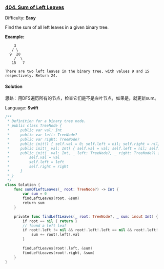### [404\. Sum of Left Leaves](https://leetcode.com/problems/sum-of-left-leaves/)

Difficulty: **Easy**


Find the sum of all left leaves in a given binary tree.

**Example:**

```
    3
   / \
  9  20
    /  \
   15   7

There are two left leaves in the binary tree, with values 9 and 15 respectively. Return 24.
```


#### Solution

思路：用DFS遍历所有的节点，检查它们是不是左叶节点，如果是，就更新sum。

Language: **Swift**

```swift
/**
 * Definition for a binary tree node.
 * public class TreeNode {
 *     public var val: Int
 *     public var left: TreeNode?
 *     public var right: TreeNode?
 *     public init() { self.val = 0; self.left = nil; self.right = nil; }
 *     public init(_ val: Int) { self.val = val; self.left = nil; self.right = nil; }
 *     public init(_ val: Int, _ left: TreeNode?, _ right: TreeNode?) {
 *         self.val = val
 *         self.left = left
 *         self.right = right
 *     }
 * }
 */
class Solution {
    func sumOfLeftLeaves(_ root: TreeNode?) -> Int {
        var sum = 0
        findLeftLeaves(root, &sum)
        return sum
    }
    
    private func findLeftLeaves(_ root: TreeNode?, _ sum: inout Int) {
        if root == nil { return }
        // found a left leaf
        if root!.left != nil && root!.left!.left == nil && root!.left!.right == nil {
            sum += root!.left!.val
        }
        
        findLeftLeaves(root!.left, &sum)
        findLeftLeaves(root!.right, &sum)
    } 
}
```